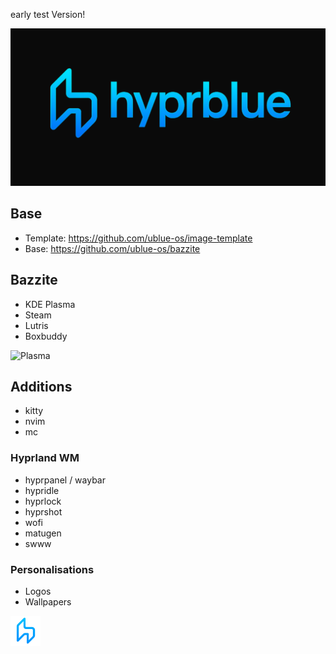 early test Version!

![Banner](images/Banner.png)

## Base

- Template: https://github.com/ublue-os/image-template
- Base: https://github.com/ublue-os/bazzite

## Bazzite

- KDE Plasma
- Steam
- Lutris
- Boxbuddy

![Plasma](images/Plasma.png)

## Additions

- kitty
- nvim
- mc

### Hyprland WM

- hyprpanel / waybar
- hypridle
- hyprlock
- hyprshot
- wofi
- matugen
- swww

### Personalisations

- Logos
- Wallpapers

![Logo](images/Logo.png)
